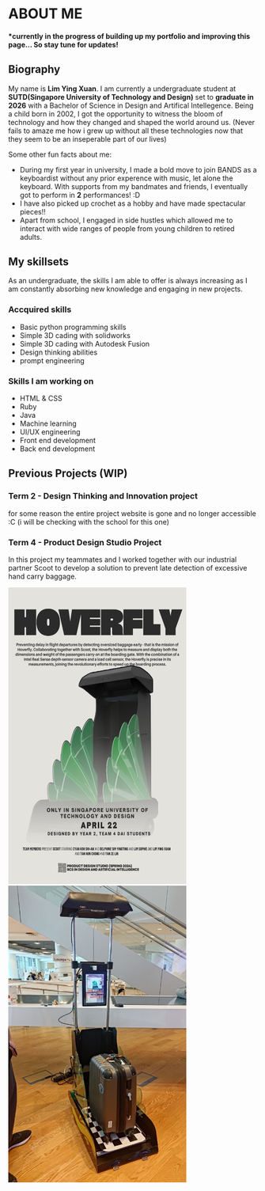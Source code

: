 <head><h1>ABOUT ME</h1></head>
<h4>*currently in the progress of building up my portfolio and improving this page... So stay tune for updates! </h4>


<head><h2>Biography</h2></head>
<body><p>My name is <b>Lim Ying Xuan</b>. I am currently a undergraduate student at <b>SUTD(Singapore University of Technology and Design)</b> set to <b>graduate in 2026</b> with a Bachelor of Science in Design and Artifical Intellegence. Being a child born in 2002, I got the opportunity to witness the bloom of technology and how they changed and shaped the world around us. (Never fails to amaze me how i grew up without all these technologies now that they seem to be an inseperable part of our lives) </p></body>
<p>Some other fun facts about me:</p>
<ul><li>During my first year in university, I made a bold move to join BANDS as a keyboardist without any prior experence with music, let alone the keyboard. With supports from my bandmates and friends, I eventually got to perform in <b>2</b> performances! :D </li>
<li>I have also picked up crochet as a hobby and have made spectacular pieces!! </li>
<li>Apart from school, I engaged in side hustles which allowed me to interact with wide ranges of people from young children to retired adults. </li></ul>

<h2>My skillsets</h2>
<p>As an undergraduate, the skills I am able to offer is always increasing as I am constantly absorbing new knowledge and engaging in new projects.</p>
<table>
<h3>Accquired skills</h3>
<ul>
<li>Basic python programming skills</li>
<li>Simple 3D cading with solidworks</li>
<li>Simple 3D cading with Autodesk Fusion</li>
<li>Design thinking abilities</li>
<li>prompt engineering</li>
</ul>

<h3>Skills I am working on</h3>
<ul>
<li>HTML & CSS</li>
<li>Ruby</li>
<li>Java</li>
<li>Machine learning</li>
<li>UI/UX engineering</li>
<li>Front end development</li>
<li>Back end development</li>
  
</ul>

<head><h2>Previous Projects (WIP)</h2></head>
<h3>Term 2 - Design Thinking and Innovation project</h3>
<p> for some reason the entire project website is gone and no longer accessible :C (i will be checking with the school for this one) </p>

<h3>Term 4 - Product Design Studio Project</h3>
<p> In this project my teammates and I worked together with our industrial partner Scoot to develop a solution to prevent late detection of excessive hand carry baggage.</p>
<p><img src="img/hoverfly_poster.png"width="360" height="600" >
<img src="img/photo_of_hoverfly.jpg"width="360" height="600">
</p>



<!---!Pillowmon/Pillowmon is a ✨ special ✨ repository because its `README.md` (this file) appears on your GitHub profile.
You can click the Preview link to take a look at your changes.
--->
